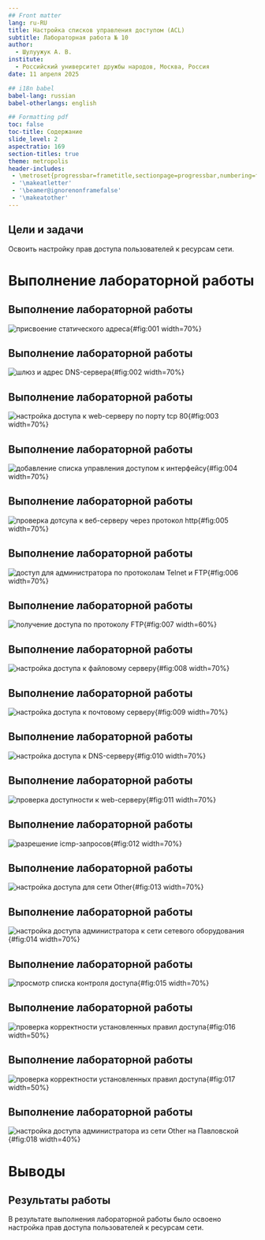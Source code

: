 ```yaml
---
## Front matter
lang: ru-RU
title: Настройка списков управления доступом (ACL)
subtitle: Лабораторная работа № 10
author:
  - Шулуужук А. В.
institute:
  - Российский университет дружбы народов, Москва, Россия
date: 11 апреля 2025

## i18n babel
babel-lang: russian
babel-otherlangs: english

## Formatting pdf
toc: false
toc-title: Содержание
slide_level: 2
aspectratio: 169
section-titles: true
theme: metropolis
header-includes:
 - \metroset{progressbar=frametitle,sectionpage=progressbar,numbering=fraction}
 - '\makeatletter'
 - '\beamer@ignorenonframefalse'
 - '\makeatother'
---
```


## Цели и задачи

Освоить настройку прав доступа пользователей к ресурсам сети.

# Выполнение лабораторной работы

## Выполнение лабораторной работы

![присвоение статического адреса](image/1.png){#fig:001 width=70%}

## Выполнение лабораторной работы

![шлюз и адрес DNS-сервера](image/2.png){#fig:002 width=70%}

## Выполнение лабораторной работы

![настройка доступа к web-серверу по порту tcp 80](image/3.png){#fig:003 width=70%}

## Выполнение лабораторной работы

![добавление списка управления доступом к интерфейсу](image/4.png){#fig:004 width=70%}

## Выполнение лабораторной работы

![проверка дотсупа к веб-серверу через протокол http](image/5.png){#fig:005 width=70%}

## Выполнение лабораторной работы

![доступ для администратора по протоколам Telnet и FTP](image/6.png){#fig:006 width=70%}

## Выполнение лабораторной работы

![получение доступа по протоколу FTP](image/7.png){#fig:007 width=60%}

## Выполнение лабораторной работы

![настройка доступа к файловому серверу](image/8.png){#fig:008 width=70%}

## Выполнение лабораторной работы

![настройка доступа к почтовому серверу](image/9.png){#fig:009 width=70%}

## Выполнение лабораторной работы

![настройка доступа к DNS-серверу](image/10.png){#fig:010 width=70%}

## Выполнение лабораторной работы

![проверка доступности к web-серверу](image/11.png){#fig:011 width=70%}

## Выполнение лабораторной работы

![разрешение icmp-запросов](image/12.png){#fig:012 width=70%}

## Выполнение лабораторной работы

![настройка доступа для сети Other](image/13.png){#fig:013 width=70%}

## Выполнение лабораторной работы

![настройка доступа администратора к сети сетевого оборудования](image/14.png){#fig:014 width=70%}

## Выполнение лабораторной работы

![просмотр списка контроля доступа](image/15.png){#fig:015 width=70%}

## Выполнение лабораторной работы

![проверка корректности установленных правил доступа](image/16.png){#fig:016 width=50%}

## Выполнение лабораторной работы

![проверка корректности установленных правил доступа](image/17.png){#fig:017 width=50%}

## Выполнение лабораторной работы

![настройка доступа администратора из сети Other на Павловской](image/18.png){#fig:018 width=40%}

# Выводы

## Результаты работы

В результате выполнения лабораторной работы было освоено настройка прав доступа пользователей к ресурсам сети.
